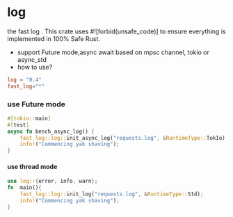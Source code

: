 # log
the fast log  . This crate uses #![forbid(unsafe_code)] to ensure everything is implemented in 100% Safe Rust.

* support Future mode,async await based on mpsc channel, tokio or async_std
* how to use?
```toml
log = "0.4"
fast_log="*"
```



###  use Future mode
```rust
#[tokio::main]
#[test]
async fn bench_async_log() {
    fast_log::log::init_async_log("requests.log", &RuntimeType::TokIo).await;
    info!("Commencing yak shaving");
}
```

#### use thread mode
```rust
use log::{error, info, warn};
fn  main(){
    fast_log::log::init_log("requests.log", &RuntimeType::Std);
    info!("Commencing yak shaving");
}
```

